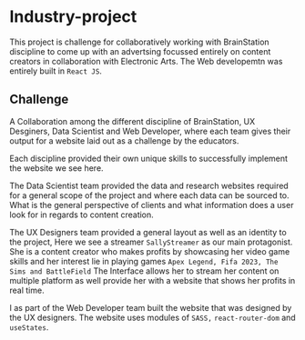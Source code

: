 # Industry-project

This project is challenge for collaboratively working with BrainStation discipline to come up with an advertsing focussed entirely on content creators in collaboration with Electronic Arts. The Web developemtn was entirely built in `React JS`.

## Challenge

A Collaboration among the different discipline of BrainStation, UX Desginers, Data Scientist and Web Developer, where each team gives their output for a website laid out as a challenge by the educators.

Each discipline provided their own unique skills to successfully implement the website we see here.

The Data Scientist team provided the data and research websites required for a general scope of the project and where each data can be sourced to. What is the general perspective of clients and what information does a user look for in regards to content creation.

The UX Designers team provided a general layout as well as an identity to the project, Here we see a streamer `SallyStreamer` as our main protagonist. She is a content creator who makes profits by showcasing her video game skills and her interest lie in playing games `Apex Legend, Fifa 2023, The Sims and BattleField` The Interface allows her to stream her content on multiple platform as well provide her with a website that shows her profits in real time.

I as part of the Web Developer team built the website that was designed by the UX designers. The website uses modules of `SASS,` `react-router-dom` and `useStates`.
